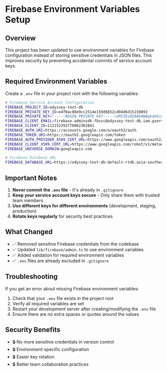 # Firebase Environment Variables Setup

## Overview
This project has been updated to use environment variables for Firebase configuration instead of storing sensitive credentials in JSON files. This improves security by preventing accidental commits of service account keys.

## Required Environment Variables

Create a `.env` file in your project root with the following variables:

```bash
# Firebase Service Account Configuration
FIREBASE_PROJECT_ID=odyssey-test-db
FIREBASE_PRIVATE_KEY_ID=e4f0ac88e9cc2514e159d6652cd04d6d15159893
FIREBASE_PRIVATE_KEY="-----BEGIN PRIVATE KEY-----\nMIIEvQIBADANBgkqhkiG9w0BAQEFAASCBKcwggSjAgEAAoIBAQCjuoxb5mxkE/5L\nHZ5sPbk8n4EaEt/+rwmD12XDFi+gkLC7n4LTuhboLWlKvFJCYP+BmguqJpHC88kh\nsLN7rVEl1oKMO8suwkSUU78CD1dKehhviK0xd6GqcVa5brbuc+TKdx8RT4lI7IOH\n8ewZCj+MsVyCYYqby/iabqkBCy9uzQLe5KtIsZDx7cQpGsXza14X2ZnUm3cFwL1g\n6qQrXNo1ja6smS2zTKKmJKdgSnS0aavbXKC14BP7pxfFiXyASs/sbTb32Qk4evCT\ndFsxjHcvDygP0J2nVPU/LkLaXHX+UmWm1gbHzW5b1DpnIp/kjT/kYfWFP4aihGZj\nRUJZQRErAgMBAAECggEALT0SIyJbuJs9nAunBklXsURxK38jnP9IJcGSQIEUz8yq\nyGyefVnhkm1ZtmiqYeTjNDAYIP9fLvqlDEYCkZ2l2kqW76Bl15md0U4CbNNITy/F\nKKwfDpf7d1ixmbLZoLEs+jRHxUSwrhGLljhl/9UxEfK/mNbSsZF+M014LO2mQXq6\nsn+u7ncrkz33kV++W704YY+c6zVcdCDIiV54LkWASMMt06RHlA0TOYHWaaL4ScFz\nbX2cWXgFrEPfdvHhWoYiUpr+bsfeS6lgEZJ+NkvEJOWTnJmedhABf+F2GxO7R08r\nBxXVyjHEYgcFGEi1zKCVdiyOn9dedr8pLL9kJ3CBAQKBgQDRPQLs65NYVBBxAVla\nPxM/MgIjkZYwTgKakNGv7vObL/ySgVnXTh7ne8/1386H8lyD7ZJOYdNvx26CA3hf\nvjixaCZvDgV1CHWA7YphUkbXP8JoYv0o7Ph/RyPWYJbL9OPWmV0KNToshri2DCg+\nITTZAv9Hw9Au7KqZoRinUIY1CwKBgQDIUdSamBHO1ba34SKFKLqvV7uMRrh8lqTK\n2Qvegq2xDN6L3v0hAfs+GQL6951RhOWN9ZRY5q1eFBQ6OJNl++2h++q0GI96Wd9h\nzu7JK/tXM97AqYdaflPCJI9X/0J+DgjLBRdQJwYvoFrr6FOWcsj2a7vYnVP/H7BL\nJetynh/oYQKBgBCEBVgYHDBLqmSRG7Fw6x8A3oRaOIWlkrUKm1KMxPPJ7ODPjvzc\nsLnK3xZkTRQUAFN1jCfdtufK0SE4DudXx3fRZb88Vxfuy/+aQGMAMJFK+hhtP9hc\nJB0/y0dfpmeA8/77agmlO+tJ0wijmwWUb2x1vRq4DRW3HpwzyBNk2sMTAoGBAJTi\nJPblkU6+DniqLqLze5T4yt7ebR3ERSSynpy5WWje3MTubgpLU7V6l3l58gX1lTum\nS6Srhi0HFWWUSREiZiLffjhujKzuARXL3DPOqZbNaYCeP4hlndEMpTFM+dmAis6B\nsSsUZged0hXF7eJC29QyjEHZ5OUYY0nnHBBrL+HhAoGAB9lMtzBXBbkjG4Vjhqtd\n8hWKQ3Cm2Xo+XAnHtWWVRs4fh58E5ptY3ng2J2REfGJwcx0kPUelhimzKdl7ChyM\nivcZYWagauxKJWAdssOAkDbwM2s+QP1XJOqRT5a0LSKsXTpsgifBSdb3TWW+mL1h\n3BOS+Ai5QhCQnev4sVhwY+c=\n-----END PRIVATE KEY-----\n"
FIREBASE_CLIENT_EMAIL=firebase-adminsdk-fbsvc@odyssey-test-db.iam.gserviceaccount.com
FIREBASE_CLIENT_ID=112152293778062362841
FIREBASE_AUTH_URI=https://accounts.google.com/o/oauth2/auth
FIREBASE_TOKEN_URI=https://oauth2.googleapis.com/token
FIREBASE_AUTH_PROVIDER_X509_CERT_URL=https://www.googleapis.com/oauth2/v1/certs
FIREBASE_CLIENT_X509_CERT_URL=https://www.googleapis.com/robot/v1/metadata/x509/firebase-adminsdk-fbsvc%40odyssey-test-db.iam.gserviceaccount.com
FIREBASE_UNIVERSE_DOMAIN=googleapis.com

# Firebase Database URL
FIREBASE_DATABASE_URL=https://odyssey-test-db-default-rtdb.asia-southeast1.firebasedatabase.app
```

## Important Notes

1. **Never commit the `.env` file** - It's already in `.gitignore`
2. **Keep your service account keys secure** - Only share them with trusted team members
3. **Use different keys for different environments** (development, staging, production)
4. **Rotate keys regularly** for security best practices

## What Changed

- ✅ Removed sensitive Firebase credentials from the codebase
- ✅ Updated `lib/firebase/admin.ts` to use environment variables
- ✅ Added validation for required environment variables
- ✅ `.env` files are already excluded in `.gitignore`

## Troubleshooting

If you get an error about missing Firebase environment variables:
1. Check that your `.env` file exists in the project root
2. Verify all required variables are set
3. Restart your development server after creating/modifying the `.env` file
4. Ensure there are no extra spaces or quotes around the values

## Security Benefits

- 🔒 No more sensitive credentials in version control
- 🔒 Environment-specific configuration
- 🔒 Easier key rotation
- 🔒 Better team collaboration practices

